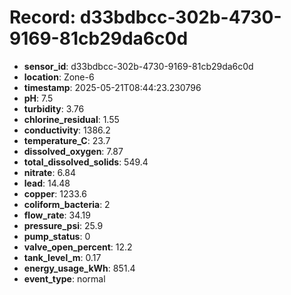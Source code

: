 # Record: d33bdbcc-302b-4730-9169-81cb29da6c0d

- **sensor_id**: d33bdbcc-302b-4730-9169-81cb29da6c0d
- **location**: Zone-6
- **timestamp**: 2025-05-21T08:44:23.230796
- **pH**: 7.5
- **turbidity**: 3.76
- **chlorine_residual**: 1.55
- **conductivity**: 1386.2
- **temperature_C**: 23.7
- **dissolved_oxygen**: 7.87
- **total_dissolved_solids**: 549.4
- **nitrate**: 6.84
- **lead**: 14.48
- **copper**: 1233.6
- **coliform_bacteria**: 2
- **flow_rate**: 34.19
- **pressure_psi**: 25.9
- **pump_status**: 0
- **valve_open_percent**: 12.2
- **tank_level_m**: 0.17
- **energy_usage_kWh**: 851.4
- **event_type**: normal